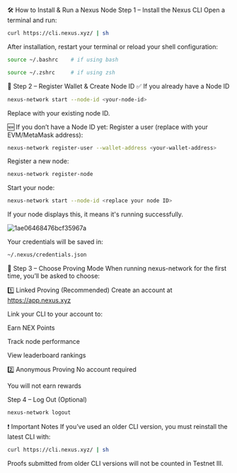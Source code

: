 🛠️ How to Install & Run a Nexus Node
Step 1 – Install the Nexus CLI
Open a terminal and run:

```bash
curl https://cli.nexus.xyz/ | sh
```
After installation, restart your terminal or reload your shell configuration:

```bash
source ~/.bashrc    # if using bash
```
```bash
source ~/.zshrc     # if using zsh
```
🔐 Step 2 – Register Wallet & Create Node ID
✅ If you already have a Node ID

```bash
nexus-network start --node-id <your-node-id>
```
Replace <your-node-id> with your existing node ID.

🆕 If you don’t have a Node ID yet:
Register a user (replace <your-wallet-address> with your EVM/MetaMask address):

```bash
nexus-network register-user --wallet-address <your-wallet-address>
```
Register a new node:
```bash
nexus-network register-node
```
Start your node:


```bash
nexus-network start --node-id <replace your node ID>
```
If your node displays this, it means it's running successfully.

![1ae06468476bcf35967a](https://github.com/user-attachments/assets/6640788f-da0c-4a58-980f-3d64b2b5a3a7)


Your credentials will be saved in:

```bash
~/.nexus/credentials.json
```
🧾 Step 3 – Choose Proving Mode
When running nexus-network for the first time, you’ll be asked to choose:

1️⃣ Linked Proving (Recommended)
Create an account at https://app.nexus.xyz

Link your CLI to your account to:

Earn NEX Points

Track node performance

View leaderboard rankings

2️⃣ Anonymous Proving
No account required

You will not earn rewards

Step 4 – Log Out (Optional)

```bash
nexus-network logout
```
❗ Important Notes
If you’ve used an older CLI version, you must reinstall the latest CLI with:

```bash
curl https://cli.nexus.xyz/ | sh
```



Proofs submitted from older CLI versions will not be counted in Testnet III.








